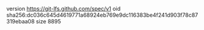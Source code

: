 version https://git-lfs.github.com/spec/v1
oid sha256:dc036c645d4619771a68924eb769e9dc116383be4f241d903f78c87319ebaa08
size 8895
